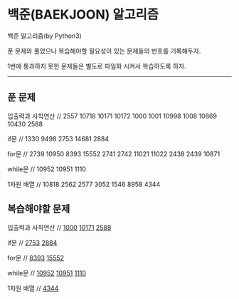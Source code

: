 # 백준(BAEKJOON) 알고리즘

백준 알고리즘(by Python3)

푼 문제와 풀었으나 복습해야할 필요성이 있는 문제들의 번호를 기록해두자.

1번에 통과하지 못한 문제들은 별도로 파일화 시켜서 복습하도록 하자.

---

## 푼 문제

입출력과 사칙연산 // 2557 10718 10171 10172 1000 1001 10998 1008 10869 10430 2588

if문 // 1330 9498 2753 14681 2884

for문 // 2739 10950 8393 15552 2741 2742 11021 11022 2438 2439 10871

while문 // 10952 10951 1110

1차원 배열 // 10818 2562 2577 3052 1546 8958 4344

## 복습해야할 문제

입출력과 사칙연산 // [1000](https://www.acmicpc.net/problem/1330 "A+B알고리즘")
[10171](https://www.acmicpc.net/problem/10171 "고양이 알고리즘")
[2588](https://www.acmicpc.net/problem/1330 "곱셈 알고리즘")

if문 // [2753](https://www.acmicpc.net/problem/2753 "윤년 알고리즘")
[2884](https://www.acmicpc.net/problem/2884 "알람 시계 알고리즘")

for문 // [8393](https://www.acmicpc.net/problem/8393 "합 알고리즘")
[15552](https://www.acmicpc.net/problem/15552 "빠른 A+B 알고리즘")

while문 // [10952](https://www.acmicpc.net/problem/10952 "A+B -5 알고리즘")
[10951](https://www.acmicpc.net/problem/10951 "A+B -4 알고리즘(EOFError)")
[1110](https://www.acmicpc.net/problem/1110 "더하기 사이클 알고리즘")

1차원 배열 // [4344](https://www.acmicpc.net/problem/4344 "평균은 넘겠지")
